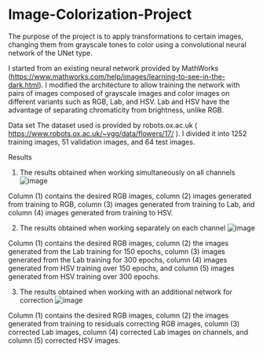 # Image-Colorization-Project
The purpose of the project is to apply transformations to certain images, changing them from grayscale tones to color using a convolutional neural network of the UNet type.

I started from an existing neural network provided by MathWorks (https://www.mathworks.com/help/images/learning-to-see-in-the-dark.html). I modified the architecture to allow training the network with pairs of images composed of grayscale images and color images on different variants such as RGB, Lab, and HSV. Lab and HSV have the advantage of separating chromaticity from brightness, unlike RGB.

Data set
The dataset used is provided by robots.ox.ac.uk ( https://www.robots.ox.ac.uk/~vgg/data/flowers/17/ ). I divided it into 1252 training images, 51 validation images, and 64 test images.

Results
1. The results obtained when working simultaneously on all channels
![image](https://github.com/BigFlv/Image-Colorization-Project/assets/64215652/ee19e5ce-fdc3-4a74-9f3b-d1d02eb1abba)

Column (1) contains the desired RGB images, column (2) images generated from training to RGB, column (3) images generated from training to Lab, and column (4) images generated from training to HSV.

2. The results obtained when working separately on each channel
![image](https://github.com/BigFlv/Image-Colorization-Project/assets/64215652/8adad00f-3132-4daf-85a1-84c763f860d0)

Column (1) contains the desired RGB images, column (2) the images generated from the Lab training for 150 epochs, column (3) images generated from the Lab training for 300 epochs, column (4) images generated from HSV training over 150 epochs, and column (5) images generated from HSV training over 300 epochs.
   
3. The results obtained when working with an additional network for correction
![image](https://github.com/BigFlv/Image-Colorization-Project/assets/64215652/6b780d84-ae4a-4c00-8aa5-b68e1bfd3e29)

Column (1) contains the desired RGB images, column (2) the images generated from training to residuals correcting RGB images, column (3) corrected Lab images, column (4) corrected Lab images on channels, and column (5) corrected HSV images.

